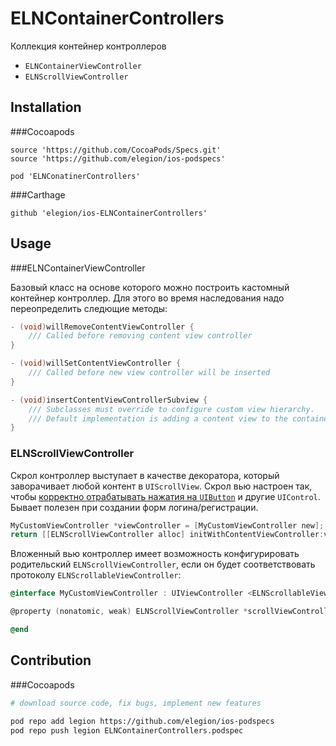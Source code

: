# ELNContainerControllers

Коллекция контейнер контроллеров

- `ELNContainerViewController`
- `ELNScrollViewController`

## Installation

###Cocoapods

```
source 'https://github.com/CocoaPods/Specs.git'
source 'https://github.com/elegion/ios-podspecs'

pod 'ELNConatinerControllers' 
```

###Carthage

```
github 'elegion/ios-ELNContainerControllers'
```

## Usage 

###ELNContainerViewController

Базовый класс на основе которого можно построить кастомный контейнер контроллер. Для этого во время наследования надо переопределить следющие методы:

```objective-c
- (void)willRemoveContentViewController {
    /// Called before removing content view controller  
}

- (void)willSetContentViewController {
    /// Called before new view controller will be inserted
}

- (void)insertContentViewControllerSubview {
    /// Subclasses must override to configure custom view hierarchy.
    /// Default implementation is adding a content view to the container view.
}
```

### ELNScrollViewController

Скрол контроллер выступает в качестве декоратора, который заворачивает любой контент в `UIScrollView`. Скрол вью настроен так, чтобы [корректно отрабатывать нажатия на `UIButton`](http://stackoverflow.com/questions/11507433/allow-uiscrollview-to-scroll-when-uibutton-is-pressed) и другие `UIControl`. Бывает полезен при создании форм логина/регистрации. 

```objective-c
MyCustomViewController *viewController = [MyCustomViewController new];
return [[ELNScrollViewController alloc] initWithContentViewController:viewController];
```

Вложенный вью контроллер имеет возможность конфигурировать родительский `ELNScrollViewController`, если он будет соответствовать протоколу `ELNScrollableViewController`:

```objective-c
@interface MyCustomViewController : UIViewController <ELNScrollableViewController>

@property (nonatomic, weak) ELNScrollViewController *scrollViewController;

@end
```

## Contribution

###Cocoapods

```sh
# download source code, fix bugs, implement new features

pod repo add legion https://github.com/elegion/ios-podspecs
pod repo push legion ELNContainerControllers.podspec
```
